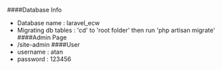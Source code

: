 ####Database Info
* Database name : laravel_ecw
* Migrating db tables : 'cd' to 'root folder' then run 'php artisan migrate'
####Admin Page
* /site-admin
####User
* username : atan
* password : 123456